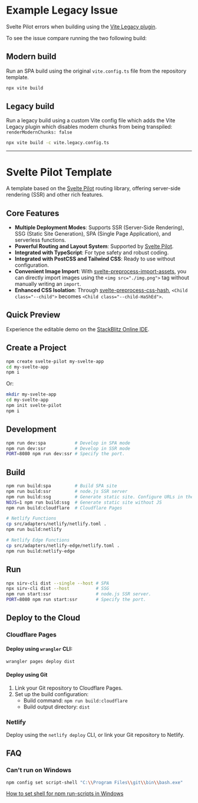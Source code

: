 # Example Legacy Issue

Svelte Pilot errors when building using the [Vite Legacy plugin](https://www.npmjs.com/package/@vitejs/plugin-legacy).

To see the issue compare running the two following build:

## Modern build
Run an SPA build using the original `vite.config.ts` file from the repository template.
```sh
npx vite build
```

## Legacy build
Run a legacy build using a custom Vite config file which adds the Vite Legacy plugin which disables modern chunks from being transpiled: `renderModernChunks: false`
```sh
npx vite build -c vite.legacy.config.ts
```

---

# Svelte Pilot Template

A template based on the [Svelte Pilot](https://github.com/svelte-pilot/svelte-pilot) routing library, offering server-side rendering (SSR) and other rich features.

## Core Features
- **Multiple Deployment Modes**: Supports SSR (Server-Side Rendering), SSG (Static Site Generation), SPA (Single Page Application), and serverless functions.
- **Powerful Routing and Layout System**: Supported by [Svelte Pilot](https://github.com/svelte-pilot/svelte-pilot).
- **Integrated with TypeScript**: For type safety and robust coding.
- **Integrated with PostCSS and Tailwind CSS**: Ready to use without configuration.
- **Convenient Image Import**: With [svelte-preprocess-import-assets](https://github.com/bluwy/svelte-preprocess-import-assets), you can directly import images using the `<img src="./img.png">` tag without manually writing an `import`.
- **Enhanced CSS Isolation**: Through [svelte-preprocess-css-hash](https://github.com/jiangfengming/svelte-preprocess-css-hash), `<Child class="--child">` becomes `<Child class="--child-HaShEd">`.

## Quick Preview
Experience the editable demo on the [StackBlitz Online IDE](https://stackblitz.com/~/github.com/svelte-pilot/svelte-pilot-template?startScript=dev:ssr).

## Create a Project

```sh
npm create svelte-pilot my-svelte-app
cd my-svelte-app
npm i
```

Or:

```sh
mkdir my-svelte-app
cd my-svelte-app
npm init svelte-pilot
npm i
```

## Development

```sh
npm run dev:spa           # Develop in SPA mode
npm run dev:ssr           # Develop in SSR mode
PORT=8080 npm run dev:ssr # Specify the port.
```

## Build

```sh
npm run build:spa         # Build SPA site
npm run build:ssr         # node.js SSR server
npm run build:ssg         # Generate static site. Configure URLs in the `ssg` field of `package.json`.
NOJS=1 npm run build:ssg  # Generate static site without JS
npm run build:cloudflare  # Cloudflare Pages

# Netlify Functions
cp src/adapters/netlify/netlify.toml .
npm run build:netlify

# Netlify Edge Functions
cp src/adapters/netlify-edge/netlify.toml .
npm run build:netlify-edge
```

## Run

```sh
npx sirv-cli dist --single --host # SPA
npx sirv-cli dist --host          # SSG
npm run start:ssr                 # node.js SSR server.
PORT=8080 npm run start:ssr       # Specify the port.
```

## Deploy to the Cloud

### Cloudflare Pages

#### Deploy using `wrangler` CLI:

```sh
wrangler pages deploy dist
```

#### Deploy using Git

1. Link your Git repository to Cloudflare Pages.
2. Set up the build configuration:
   - Build command: `npm run build:cloudflare`
   - Build output directory: `dist`

### Netlify

Deploy using the `netlify deploy` CLI, or link your Git repository to Netlify.

## FAQ

### Can't run on Windows

```sh
npm config set script-shell "C:\\Program Files\\git\\bin\\bash.exe"
```

[How to set shell for npm run-scripts in Windows](https://stackoverflow.com/questions/23243353/how-to-set-shell-for-npm-run-scripts-in-windows)
